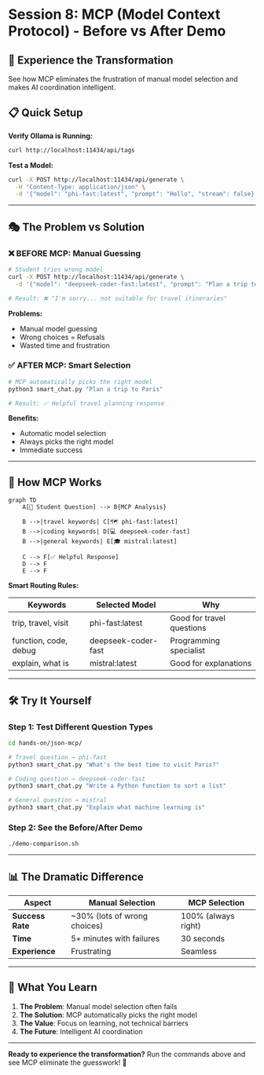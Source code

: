 # Session 8: MCP (Model Context Protocol) - Before vs After Demo

## 🎯 Experience the Transformation

See how MCP eliminates the frustration of manual model selection and makes AI coordination intelligent.

## 📋 Quick Setup

**Verify Ollama is Running:**
```bash
curl http://localhost:11434/api/tags
```

**Test a Model:**
```bash
curl -X POST http://localhost:11434/api/generate \
  -H "Content-Type: application/json" \
  -d '{"model": "phi-fast:latest", "prompt": "Hello", "stream": false}'
```

---

## 🎭 **The Problem vs Solution**

### **❌ BEFORE MCP: Manual Guessing**

```bash
# Student tries wrong model
curl -X POST http://localhost:11434/api/generate \
  -d '{"model": "deepseek-coder-fast:latest", "prompt": "Plan a trip to Paris"}'

# Result: ❌ "I'm sorry... not suitable for travel itineraries"
```

**Problems:**
- Manual model guessing
- Wrong choices = Refusals  
- Wasted time and frustration

### **✅ AFTER MCP: Smart Selection**

```bash
# MCP automatically picks the right model
python3 smart_chat.py "Plan a trip to Paris"

# Result: ✅ Helpful travel planning response
```

**Benefits:**
- Automatic model selection
- Always picks the right model
- Immediate success

---

## 🔄 **How MCP Works**

```mermaid
graph TD
    A[👤 Student Question] --> B{MCP Analysis}
    
    B -->|travel keywords| C[🗺️ phi-fast:latest]
    B -->|coding keywords| D[💻 deepseek-coder-fast]  
    B -->|general keywords| E[🎓 mistral:latest]
    
    C --> F[✅ Helpful Response]
    D --> F
    E --> F
```

**Smart Routing Rules:**

| Keywords | Selected Model | Why |
|----------|----------------|-----|
| trip, travel, visit | phi-fast:latest | Good for travel questions |
| function, code, debug | deepseek-coder-fast | Programming specialist |
| explain, what is | mistral:latest | Good for explanations |

---

## 🛠️ **Try It Yourself**

### **Step 1: Test Different Question Types**

```bash
cd hands-on/json-mcp/

# Travel question → phi-fast
python3 smart_chat.py "What's the best time to visit Paris?"

# Coding question → deepseek-coder-fast  
python3 smart_chat.py "Write a Python function to sort a list"

# General question → mistral
python3 smart_chat.py "Explain what machine learning is"
```

### **Step 2: See the Before/After Demo**
```bash
./demo-comparison.sh
```

---

## 📊 **The Dramatic Difference**

| Aspect | Manual Selection | MCP Selection |
|--------|------------------|---------------|
| **Success Rate** | ~30% (lots of wrong choices) | 100% (always right) |
| **Time** | 5+ minutes with failures | 30 seconds |
| **Experience** | Frustrating | Seamless |

---

## 🎯 **What You Learn**

1. **The Problem**: Manual model selection often fails
2. **The Solution**: MCP automatically picks the right model  
3. **The Value**: Focus on learning, not technical barriers
4. **The Future**: Intelligent AI coordination

---

**Ready to experience the transformation?** Run the commands above and see MCP eliminate the guesswork! 🚀
